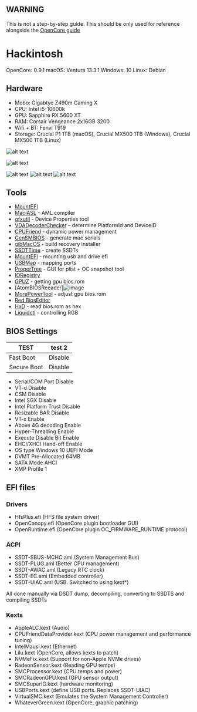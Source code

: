 ## WARNING
This is not a step-by-step guide. This should be only used for reference alongside the [OpenCore guide](https://dortania.github.io/OpenCore-Install-Guide/)


# Hackintosh
OpenCore:	0.9.1
macOS: 	Ventura 13.3.1
Windows:	10
Linux:		Debian

## Hardware	
- Mobo:		Gigabtye Z490m Gaming X
- CPU:		Intel i5-10600k
- GPU:		Sapphire RX 5600 XT
- RAM:		Corsair Vengeance 2x16GB 3200
- Wifi + BT:	Fenvi T919
- Storage:	Crucial P1 1TB (macOS), Crucial MX500 1TB (Windows), Crucial MX500 1TB (Linux)



![alt text](https://github.com/oxonomi/Hackintosh/blob/main/images/info.png?raw=true)

![alt text](https://github.com/oxonomi/Hackintosh/blob/main/images/Cinebench.png?raw=true)

![alt text](https://github.com/oxonomi/Hackintosh/blob/main/images/Geekbench.png?raw=true)
![alt text](https://github.com/oxonomi/Hackintosh/blob/main/images/Geek%20bench%20compute%20OpenCL.png?raw=true)
![alt text](https://github.com/oxonomi/Hackintosh/blob/main/images/Geek%20bench%20compute%20Metal.png?raw=true)

## Tools
- [MountEFI](https://github.com/corpnewt/MountEFI)
- [MaciASL](https://github.com/acidanthera/MaciASL) - AML compiler
- [gfxutil](https://github.com/acidanthera/gfxutil) - Device Properties tool 
- [VDADecoderChecker](https://github.com/cylonbrain/VDADecoderCheck) – determine PlatformId and DeviceID
- [CPUFriend](https://github.com/acidanthera/CPUFriend) - dynamic power management 
- [GenSMBIOS](https://github.com/corpnewt/GenSMBIOS) - generate mac serials 
- [gibMacOS](https://github.com/corpnewt/gibMacOS) - build recovery installer
- [SSDTTime](https://github.com/corpnewt/SSDTTime) - create SSDTs 
- [MountEFI](https://github.com/corpnewt/MountEFI) - mounting usb and drive efi
- [USBMap](https://github.com/corpnewt/USBMap) - mapping ports 
- [ProperTree](https://github.com/corpnewt/ProperTree) - GUI for plist + OC snapshot tool 
- [IORegistry](https://github.com/vulgo/IORegistryExplorer)
- [GPUZ](https://www.techpowerup.com/download/gpu-z/) - getting gpu bios.rom  
- [AtomBIOSReeader]![image](https://github.com/oxonomi/Hackintosh/assets/130058100/23b2711a-7b3d-4f79-b222-cb7a15d4307c)
- [MorePowerTool](https://www.igorslab.de/en/download-area-new-version-of-morepowertool-mpt-and-final-release-of-redbioseditor-rbe/) - adjust gpu bios.rom 
- [Red BiosEditor](https://www.igorslab.de/en/download-area-new-version-of-morepowertool-mpt-and-final-release-of-redbioseditor-rbe/)
- [HxD](https://mh-nexus.de/en/hxd/) - read bios.rom as hex 
- [Liquidctl](https://mh-nexus.de/en/hxd/) - controlling RGB 


## BIOS Settings
| TEST |  test 2 |
| -------------------- |-------------|
| Fast Boot |			          Disable |
| Secure Boot | 		        Disable |


- Serial/COM Port		      Disable
- VT-d 			              Disable
- CSM 			              Disable
- Intel SGX 			        Disable
- Intel Platform Trust	  Disable
- Resizable BAR		        Disable
- VT-x			              Enable
- Above 4G decoding	      Enable
- Hyper-Threading		      Enable
- Execute Disable Bit	    Enable
- EHCI/XHCI Hand-off	    Enable
- OS type 			          Windows 10 UEFI Mode
- DVMT Pre-Allocated	    64MB
- SATA Mode 		          AHCI
- XMP               			Profile 1


## EFI files

### Drivers
- HfsPlus.efi			(HFS file system driver)
- OpenCanopy.efi		(OpenCore plugin bootloader GUI)
- OpenRuntime.efi		(OpenCore plugin OC_FIRMWARE_RUNTIME protocol)

### ACPI 
- SSDT-SBUS-MCHC.aml	(System Management Bus)
- SSDT-PLUG.aml		(Better CPU management)
- SSDT-AWAC.aml		(Legacy RTC clock)
- SSDT-EC.ami		(Embedded controller)
- SSDT-UIAC.aml		(USB. Switched to using kext*)

All done manually via DSDT dump, decompiling, converting to SSDTS and compiling SSDTs	

### Kexts
- AppleALC.kext				        (Audio)
- CPUFriendDataProvider.kext  (CPU power management and performance tuning)
- IntelMausi.kext			        (Ethernet)
- Lilu.kext				            (OpenCore, allows kexts to patch)
- NVMeFix.kext				        (Support for non-Apple NVMe drives)
- RadeonSensor.kext			      (Reading GPU temps)
- SMCProcessor.kext			      (CPU temps and power)
- SMCRadeonGPU.kext			      (GPU sensor output)
- SMCSuperIO.kext			        (hardware monitoring)
- USBPorts.kext				        (define USB ports. Replaces SSDT-UIAC)
- VirtualSMC.kext			        (Emulates the System Management Controller)
- WhateverGreen.kext			    (OpenCore, graphic patching)
